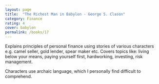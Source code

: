 ```yaml
---
layout: page
title:  "The Richest Man in Babylon - George S. Clason"
category: Finance
rating: 4
cover: babylon
permalink: /books/17
---
```


Explains principles of personal finance using stories of various characters e.g. camel seller, gold lender, spear maker etc.
Covers topics like: living below your means, paying yourself first, hardworking, investing, risk management.

Characters use archaic language, which I personally find difficult to comprehend.